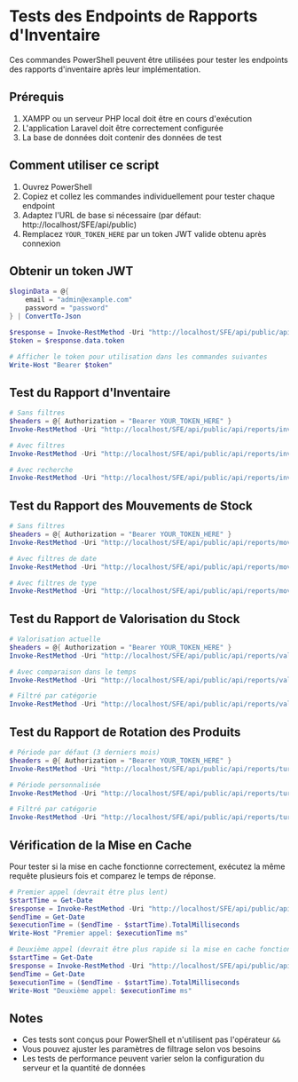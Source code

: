 # Tests des Endpoints de Rapports d'Inventaire

Ces commandes PowerShell peuvent être utilisées pour tester les endpoints des rapports d'inventaire après leur implémentation.

## Prérequis
1. XAMPP ou un serveur PHP local doit être en cours d'exécution
2. L'application Laravel doit être correctement configurée
3. La base de données doit contenir des données de test

## Comment utiliser ce script
1. Ouvrez PowerShell
2. Copiez et collez les commandes individuellement pour tester chaque endpoint
3. Adaptez l'URL de base si nécessaire (par défaut: http://localhost/SFE/api/public)
4. Remplacez `YOUR_TOKEN_HERE` par un token JWT valide obtenu après connexion

## Obtenir un token JWT
```powershell
$loginData = @{
    email = "admin@example.com"
    password = "password"
} | ConvertTo-Json

$response = Invoke-RestMethod -Uri "http://localhost/SFE/api/public/api/auth/login" -Method Post -Body $loginData -ContentType "application/json"
$token = $response.data.token

# Afficher le token pour utilisation dans les commandes suivantes
Write-Host "Bearer $token"
```

## Test du Rapport d'Inventaire
```powershell
# Sans filtres
$headers = @{ Authorization = "Bearer YOUR_TOKEN_HERE" }
Invoke-RestMethod -Uri "http://localhost/SFE/api/public/api/reports/inventory" -Method Get -Headers $headers | ConvertTo-Json -Depth 5

# Avec filtres
Invoke-RestMethod -Uri "http://localhost/SFE/api/public/api/reports/inventory?category_id=1&status=low&per_page=10" -Method Get -Headers $headers | ConvertTo-Json -Depth 5

# Avec recherche
Invoke-RestMethod -Uri "http://localhost/SFE/api/public/api/reports/inventory?search=produit" -Method Get -Headers $headers | ConvertTo-Json -Depth 5
```

## Test du Rapport des Mouvements de Stock
```powershell
# Sans filtres
$headers = @{ Authorization = "Bearer YOUR_TOKEN_HERE" }
Invoke-RestMethod -Uri "http://localhost/SFE/api/public/api/reports/movements" -Method Get -Headers $headers | ConvertTo-Json -Depth 5

# Avec filtres de date
Invoke-RestMethod -Uri "http://localhost/SFE/api/public/api/reports/movements?start_date=2023-01-01&end_date=2023-12-31" -Method Get -Headers $headers | ConvertTo-Json -Depth 5

# Avec filtres de type
Invoke-RestMethod -Uri "http://localhost/SFE/api/public/api/reports/movements?type=entry&product_id=1" -Method Get -Headers $headers | ConvertTo-Json -Depth 5
```

## Test du Rapport de Valorisation du Stock
```powershell
# Valorisation actuelle
$headers = @{ Authorization = "Bearer YOUR_TOKEN_HERE" }
Invoke-RestMethod -Uri "http://localhost/SFE/api/public/api/reports/valuation" -Method Get -Headers $headers | ConvertTo-Json -Depth 5

# Avec comparaison dans le temps
Invoke-RestMethod -Uri "http://localhost/SFE/api/public/api/reports/valuation?compare_date=2023-01-01" -Method Get -Headers $headers | ConvertTo-Json -Depth 5

# Filtré par catégorie
Invoke-RestMethod -Uri "http://localhost/SFE/api/public/api/reports/valuation?category_id=1" -Method Get -Headers $headers | ConvertTo-Json -Depth 5
```

## Test du Rapport de Rotation des Produits
```powershell
# Période par défaut (3 derniers mois)
$headers = @{ Authorization = "Bearer YOUR_TOKEN_HERE" }
Invoke-RestMethod -Uri "http://localhost/SFE/api/public/api/reports/turnover" -Method Get -Headers $headers | ConvertTo-Json -Depth 5

# Période personnalisée
Invoke-RestMethod -Uri "http://localhost/SFE/api/public/api/reports/turnover?start_date=2023-01-01&end_date=2023-12-31" -Method Get -Headers $headers | ConvertTo-Json -Depth 5

# Filtré par catégorie
Invoke-RestMethod -Uri "http://localhost/SFE/api/public/api/reports/turnover?category_id=1" -Method Get -Headers $headers | ConvertTo-Json -Depth 5
```

## Vérification de la Mise en Cache
Pour tester si la mise en cache fonctionne correctement, exécutez la même requête plusieurs fois et comparez le temps de réponse.

```powershell
# Premier appel (devrait être plus lent)
$startTime = Get-Date
$response = Invoke-RestMethod -Uri "http://localhost/SFE/api/public/api/reports/inventory" -Method Get -Headers $headers
$endTime = Get-Date
$executionTime = ($endTime - $startTime).TotalMilliseconds
Write-Host "Premier appel: $executionTime ms"

# Deuxième appel (devrait être plus rapide si la mise en cache fonctionne)
$startTime = Get-Date
$response = Invoke-RestMethod -Uri "http://localhost/SFE/api/public/api/reports/inventory" -Method Get -Headers $headers
$endTime = Get-Date
$executionTime = ($endTime - $startTime).TotalMilliseconds
Write-Host "Deuxième appel: $executionTime ms"
```

## Notes
- Ces tests sont conçus pour PowerShell et n'utilisent pas l'opérateur `&&`
- Vous pouvez ajuster les paramètres de filtrage selon vos besoins
- Les tests de performance peuvent varier selon la configuration du serveur et la quantité de données

